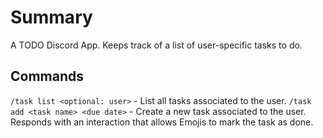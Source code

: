 # Summary

A TODO Discord App. Keeps track of a list of user-specific tasks to do.

## Commands

`/task list <optional: user>` - List all tasks associated to the user.
`/task add <task name> <due date>` - Create a new task associated to the user.
	Responds with an interaction that allows Emojis to mark the task as done.
